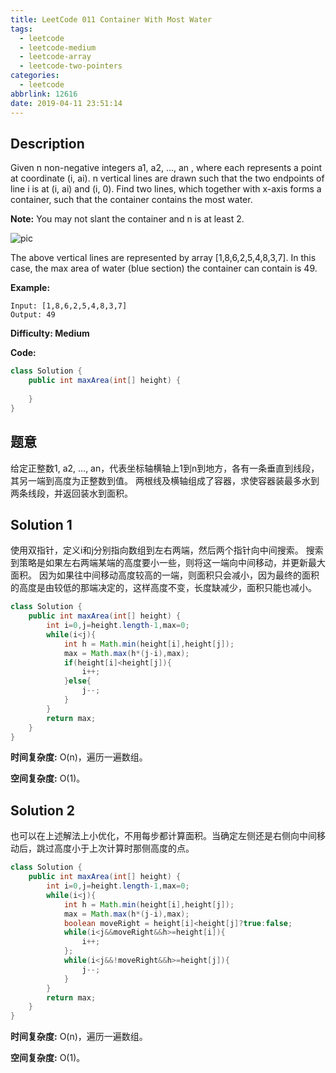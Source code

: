 ```yaml
---
title: LeetCode 011 Container With Most Water
tags:
  - leetcode
  - leetcode-medium
  - leetcode-array
  - leetcode-two-pointers
categories:
  - leetcode
abbrlink: 12616
date: 2019-04-11 23:51:14
---
```


## Description

Given n non-negative integers a1, a2, ..., an , where each represents a point at coordinate (i, ai). n vertical lines are drawn such that the two endpoints of line i is at (i, ai) and (i, 0). Find two lines, which together with x-axis forms a container, such that the container contains the most water.

**Note:** You may not slant the container and n is at least 2.

![pic](https://s3-lc-upload.s3.amazonaws.com/uploads/2018/07/17/question_11.jpg)

The above vertical lines are represented by array [1,8,6,2,5,4,8,3,7]. In this case, the max area of water (blue section) the container can contain is 49.

**Example:**

```
Input: [1,8,6,2,5,4,8,3,7]
Output: 49
```

**Difficulty: Medium**

**Code:**

```java
class Solution {
    public int maxArea(int[] height) {
        
    }
}
```

## 题意

给定正整数1, a2, ..., an，代表坐标轴横轴上1到n到地方，各有一条垂直到线段，其另一端到高度为正整数到值。
两根线及横轴组成了容器，求使容器装最多水到两条线段，并返回装水到面积。

<!-- more -->

## Solution 1

使用双指针，定义i和j分别指向数组到左右两端，然后两个指针向中间搜索。
搜索到策略是如果左右两端某端的高度要小一些，则将这一端向中间移动，并更新最大面积。
因为如果往中间移动高度较高的一端，则面积只会减小，因为最终的面积的高度是由较低的那端决定的，这样高度不变，长度缺减少，面积只能也减小。

```java
class Solution {
    public int maxArea(int[] height) {
        int i=0,j=height.length-1,max=0;
        while(i<j){
            int h = Math.min(height[i],height[j]);
            max = Math.max(h*(j-i),max);
            if(height[i]<height[j]){
                i++;
            }else{
                j--;
            }
        }
        return max;
    }
}
```

**时间复杂度:** O(n)，遍历一遍数组。

**空间复杂度:** O(1)。

## Solution 2

也可以在上述解法上小优化，不用每步都计算面积。当确定左侧还是右侧向中间移动后，跳过高度小于上次计算时那侧高度的点。

```java
class Solution {
    public int maxArea(int[] height) {
        int i=0,j=height.length-1,max=0;
        while(i<j){
            int h = Math.min(height[i],height[j]);
            max = Math.max(h*(j-i),max);
            boolean moveRight = height[i]<height[j]?true:false;
            while(i<j&&moveRight&&h>=height[i]){
                i++;
            };
            while(i<j&&!moveRight&&h>=height[j]){
                j--;
            }
        }
        return max;
    }
}
```

**时间复杂度:** O(n)，遍历一遍数组。

**空间复杂度:** O(1)。
